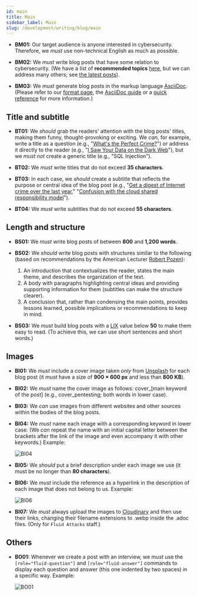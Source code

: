 ```yaml
---
id: main
title: Main
sidebar_label: Main
slug: /development/writing/blog/main
---
```


* **BM01:** Our target audience is anyone interested in cybersecurity.
  Therefore, we *must* use non-technical English as much as possible.

* **BM02:** We *must* write blog posts
  that have some relation to cybersecurity.
  (We have a list of **recommended topics** [here](https://fluidattacks.com/topics/),
  but we can address many others;
  see [the latest posts](https://fluidattacks.com/blog/)).

* **BM03:** We *must* generate blog posts
  in the markup language [AsciiDoc](https://asciidoc.org/).
  (Please refer to our [format page](https://fluidattacks.com/format/),
  the [AsciiDoc guide](http://asciidoctor.org/docs/AsciiDoc-writers-guide/)
  or a [quick reference](http://asciidoctor.org/docs/AsciiDoc-syntax-quick-reference/)
  for more information.)

## Title and subtitle

* **BT01:** We *should* grab the readers' attention
  with the blog posts' titles,
  making them funny, thought-provoking or exciting.
  We *can*, for example, write a title as a question
  (e.g., "[What's the Perfect Crime?](https://fluidattacks.com/blog/spectre/)")
  or address it directly to the reader
  (e.g., "[I Saw Your Data on the Dark Web](https://fluidattacks.com/blog/dark-web/)"),
  but we *must not* create a generic title
  (e.g., "SQL Injection").

* **BT02:** We *must* write titles that do not exceed **35 characters**.

* **BT03:** In each case,
  we *should* create a subtitle
  that reflects the purpose or central idea of the blog post
  (e.g., "[Get a digest of Internet crime over the last year](https://fluidattacks.com/blog/fbi-2020-report/),"
  "[Confusion with the cloud shared responsibility model](https://fluidattacks.com/blog/shared-responsibility-model/)").

* **BT04:** We *must* write subtitles that do not exceed **55 characters**.

## Length and structure

* **BS01:** We *must* write blog posts of between **800** and **1,200 words**.

* **BS02:** We *should* write blog posts
  with structures similar to the following
  (based on recommendations by the American Lecturer
  [Robert Pozen](https://www.amazon.com/Extreme-Productivity-Boost-Results-Reduce-ebook/dp/B007HBLNSS)):

  1. An introduction that contextualizes the reader,
  states the main theme,
  and describes the organization of the text.
  1. A body with paragraphs highlighting central ideas
  and providing supporting information for them
  (subtitles can make the structure clearer).
  1. A conclusion that, rather than condensing the main points,
  provides lessons learned, possible implications
  or recommendations to keep in mind.

* **BS03:** We *must* build blog posts
  with a [LIX](https://en.wikipedia.org/wiki/Lix_(readability_test))
  value below **50**
  to make them easy to read.
  (To achieve this,
  we can use short sentences and short words.)

## Images

* **BI01:** We *must* include a cover image
  taken *only* from [Unsplash](https://unsplash.com/)
  for each blog post
  (it *must* have a size of **900 × 600 px** and less than **800 KB**).

* **BI02:** We *must* name the cover image as follows:
  cover_[main keyword of the post]
  (e.g., cover_pentesting; both words in lower case).

* **BI03:** We *can* use images from different websites and other sources
  within the bodies of the blog posts.

* **BI04:** We *must* name each image
  with a corresponding keyword in lower case.
  (We *can* repeat the name with an initial capital letter
  between the brackets after the link of the image
  and even accompany it with other keywords.)
  Example:

  ![BI04](https://res.cloudinary.com/fluid-attacks/image/upload/v1625267521/docs/development/writing/bib_qq6euu.webp)

* **BI05:** We *should* put a brief description
  under each image we use
  (it must be no longer than **80 characters**).

* **BI06:** We *must* include the reference as a hyperlink
  in the description of each image that does not belong to us.
  Example:

  ![BI06](https://res.cloudinary.com/fluid-attacks/image/upload/v1624049949/docs/development/writing/bia_xv4isk.webp)

* **BI07:** We *must* always upload the images to [Cloudinary](https://cloudinary.com/)
  and then use their links,
  changing their filename extensions to .webp
  inside the .adoc files.
  (Only for `Fluid Attacks` staff.)

## Others

* **BO01:** Whenever we create a post with an interview,
  we *must* use
  the `[role="fluid-question"]` and `[role="fluid-answer"]` commands
  to display each question and answer (this one indented by two spaces)
  in a specific way.
  Example:

  ![BO01](https://res.cloudinary.com/fluid-attacks/image/upload/v1625258536/docs/development/writing/boa_jlahex.webp)
